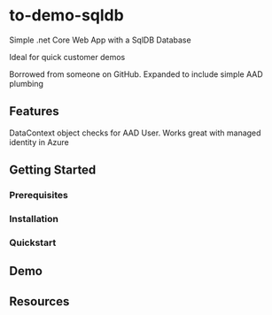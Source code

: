 # to-demo-sqldb

Simple .net Core Web App with a SqlDB Database

Ideal for quick customer demos

Borrowed from someone on GitHub. Expanded to include simple AAD plumbing

## Features

DataContext object checks for AAD User.
Works great with managed identity in Azure

## Getting Started

### Prerequisites

### Installation

### Quickstart

## Demo

## Resources

